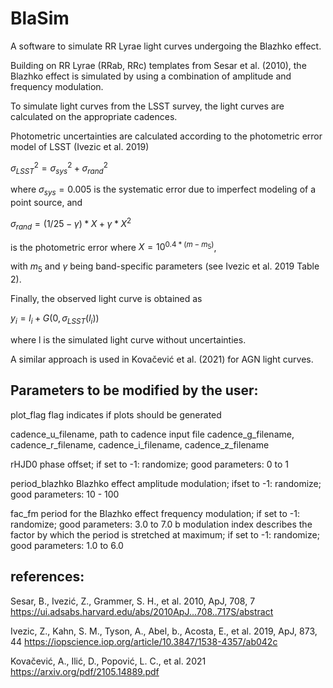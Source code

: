 # BlaSim

A software to simulate RR Lyrae light curves undergoing the Blazhko effect.

Building on RR Lyrae (RRab, RRc) templates from Sesar et al. (2010), the Blazhko effect is simulated by using a combination of amplitude and
frequency modulation.

To simulate light curves from the LSST survey, the light curves are calculated on the appropriate cadences.

Photometric uncertainties are calculated according to the photometric error model of LSST (Ivezic et al. 2019)

$\sigma^2_{LSST} = \sigma^2_{sys}+\sigma^2_{rand}$

where $\sigma_{sys} = 0.005$ is the systematic error due to imperfect modeling of a point source, and 

$\sigma_{rand} = (1/25 - \gamma)*X + \gamma *X^2$

is the photometric error where $X = 10^{0.4*(m-m_5)}$,

with $m_5$ and $\gamma$ being band-specific parameters (see Ivezic et al. 2019 Table 2).

Finally, the observed light curve is obtained as

$y_i = l_i + G(0,\sigma_{LSST}(l_i))$

where l is the simulated light curve without uncertainties.

A similar approach is used in Kovačević et al. (2021) for AGN light curves.		



Parameters to be modified by the user:
-------------------------------------

plot_flag			flag indicates if plots should be generated

cadence_u_filename,		path to cadence input file
cadence_g_filename,
cadence_r_filename,
cadence_i_filename,
cadence_z_filename
	
rHJD0 				phase offset; if set to -1: randomize; good parameters: 0 to 1

period_blazhko		Blazhko effect amplitude modulation; ifset to -1: randomize; good parameters: 10 - 100

fac_fm				period for the Blazhko effect frequency modulation; if set to -1: randomize; good parameters: 3.0 to 7.0
b				modulation index describes the factor by which the period is stretched at maximum; if set to -1: randomize; good parameters: 1.0 to 6.0


references:
----------------------------

Sesar, B., Ivezić, Z., Grammer, S. H., et al. 2010, ApJ, 708, 7
https://ui.adsabs.harvard.edu/abs/2010ApJ...708..717S/abstract

Ivezic, Z., Kahn, S. M., Tyson, A., Abel, b., Acosta, E., et al. 2019, ApJ, 873, 44
https://iopscience.iop.org/article/10.3847/1538-4357/ab042c

Kovačević, A., Ilić, D., Popović, L. C., et al. 2021
https://arxiv.org/pdf/2105.14889.pdf

